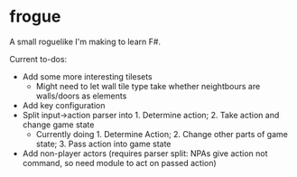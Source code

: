 # frogue

A small roguelike I'm making to learn F#.

Current to-dos:

- Add some more interesting tilesets
  - Might need to let wall tile type take whether neightbours are walls/doors as elements
- Add key configuration
- Split input->action parser into 1. Determine action; 2. Take action and change game state
  - Currently doing 1. Determine Action; 2. Change other parts of game state; 3. Pass action into game state
- Add non-player actors (requires parser split: NPAs give action not command, so need module to act on passed action)
